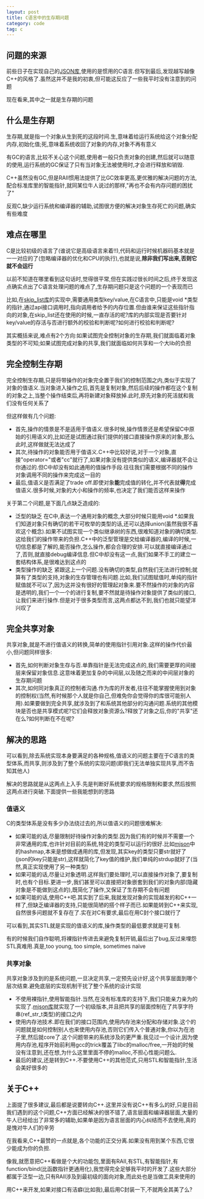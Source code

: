 ```yaml
---
layout: post
title: C语言中的生存期问题
category: code
tag: c
---
```


## 问题的来源

前些日子在实现自己的[JSON库][mjson],使用的是惯用的C语言.但写到最后,发现越写越像C++的风格了.虽然这并不是我的初衷,但可能这反应了一些我平时没有注意到的问题

现在看来,其中之一就是生存期的问题

## 什么是生存期

生存期,就是指一个对象从生到死的这段时间.生,意味着给运行系统给这个对象分配内存,初始化值;死,意味着系统收回了对象的内存,对象不再有意义

有GC的语言,比较不关心这个问题,使用者一般只负责对象的创建,然后就可以随意的使用,运行系统的GC保证了只有当对象无法被使用时,才会进行释放和销毁.

C++虽然没有GC,但是RAII惯用法提供了比GC效率更高,更优雅的解决问题的方法,配合标准库里的智能指针,就同某位牛人说过的那样,"再也不会有内存问题的困扰了"

反观C,缺少运行系统和编译器的辅助,试图很方便的解决对象生存死亡的问题,确实有些难度

## 难点在哪里

C是比较初级的语言了(谁说它是高级语言来着!!),代码和运行时候机器码基本就是一一对应的了(忽略编译器的优化和CPU的执行),也就是说,**除非我们写出来,否则它就不会运行**

以前不知道在哪里看到这句话时,觉得很平常,但在实践过很长时间之后,终于发现这点确实点出了C语言处理问题的难点了,生存期问题只是这个问题的一个表现而已

比如,在[skip_list库][skip_list]的实现中,需要通用类型key/value,在C语言中,只能是void *类型的指针,通过api接口调用时,指向调用者给予的内存位置.但由谁来保证这些指针指向的对象,在skip_list还在使用的时候,一直存活的呢?库的内部实现是否要针对key/value的存活与否进行额外的校验和判断呢?如何进行校验和判断呢?

其实概括来说,难点有2个方向:如果试图完全控制对象的生存期,我们就面临着对象类型的不可知;如果试图完成对象的共享,我们就面临如何共享和一个大lib的负担

## 完全控制生存期

完全控制生存期,只是将带操作的对象完全置于我们的控制范围之内,类似于实现了对象的值语义.当对象进入操作之后,首先是复制对象,然后后续的操作都在这个复制的对象之上,当整个操作结束后,再将新建对象释放掉.此时,原先对象的死活就和我们没有任何关系了

但这样做有几个问题:

* 首先,操作的情景是不是适用于值语义.很多时候,操作情景还是希望保留C中原始的引用语义的,比如还是试图通过我们提供的接口直接操作原来的对象,那么此时,这样做就无法达成了
* 其次,待操作的对象能否用于值语义.C++中比较好说,对于一个对象,直接"operator="或者"cc"就行了,如果对象没有提供类似的语义,编译器就不会让你通过的.但C中却没有如此通用的值操作手段.往往我们需要根据不同的操作对象调用不同的操作来完成这一目的
* 最后,值语义是否满足了trade off.即使对象**能**完成值的转化,并不代表就**得**完成值语义.很多时候,对象的大小和操作的频率,也决定了我们能否这样来操作

关于第二个问题,是下面几点缺乏造成的:

* 泛型的缺乏 在C中,表达一个通用对象的概念,大部分时候只能用void *.如果我们知道对象只有确切的若干可枚举的类型的话,还可以选择union(虽然我很不喜欢这个概念).如果不试图实现一个类似继承树的东西,很难知道对象的确切类型.这给我们的操作带来的负担.C++中的泛型管理是交给编译器的,编译的时候,一切信息都是了解的,能否操作,怎么操作,都会合理的安排.可以就直接编译通过了,否则,就直接debug编译信息.但C中却没有这一点,我们如果不手工的建立一套结构体系,是很难达到这点的
* 类型操作的缺乏 紧跟这上一个问题.没有确切的类型,自然我们无法进行控制;就算有了类型的支持,对象的生存管理也有问题.比如,我们试图赋值时,单纯的指针赋值就不可以了,因为这并没有很好的管理起对象来.要不然操作的对象的内容是透明的,我们一个一个的进行复制,要不然就是待操作对象提供了类似的接口,让我们来进行操作.但是对于很多类型而言,这两点都达不到,我们也就只能望洋兴叹了

## 完全共享对象

共享对象,就是不进行值语义的转换,简单的使用指针引用对象.这样的操作代价最小,但问题同样很多:

* 首先,如何判断对象生存与否.单靠指针是无法完成这点的,我们需要更厚的间接层来保留对象信息.这意味着更加复杂的中间层,以及随之而来的中间层对象的生存期问题
* 其次,如何同对象真正的控制者沟通.作为库的开发者,往往不能掌握使用到对象的控制权(当然,有时候那个人就是你自己,但难免你会觉得你的库很可能别人用).如果要做到完全共享,就涉及到了和系统其他部分的沟通问题.系统的其他模块是否也是共享模式呢?它们会释放对象资源么?释放了对象之后,你的"共享"还在么?如何判断在不在呢?

## 解决的思路

可以看到,除去系统实现本身要满足的各种规格,值语义的问题主要在于C语言的类型体系,而共享,则涉及到了整个系统的实现问题(即我们无法单独实现共享,而不告知其他人)

解决的思路就是从这两点上入手.先是判断好系统要求的规格限制和要求,然后按照这两点进行突破.下面提供一些我能想到的思路

### 值语义

C的类型体系是没有多少办法绕过去的,所以值语义的问题很难解决:

* 如果可能的话,尽量限制好待操作对象的类型.因为我们有的时候并不需要一个非常通用的库,也许针对目前的系统,特定的类型可以运行的很好.比如[mjson][mjson]中的hashmap,本来是想做成通用的库,但发现,其实key的类型只要str就好了(json的key只能是str),这样就简化了key值的维护,我们单纯的strdup就好了(当然,真正实现使用了另一种类型)
* 如果可能的话,尽量让对象透明.这样我们要处理时,可以直接操作对象了,要复制时,也有个目标.更进一步,我们甚至可以直接把对象嵌套到我们的对象内部(隐藏对象是不能做到这点的),既简化了操作,又保证了生存期不会有问题
* 如果可能的话,使用C++吧.其实到了后来,我就发现对象的实现越发的和C++一样了,但缺乏编译器的支持,只能很简陋的搭个样子而已.如果能转到C++来实现,自然很多问题就不复存在了.实在对C有要求,最后在用C封个接口就行了

可以看到,其实STL就是实现的值语义的库,操作类型的最低要求就是可复制.

有的时候我们自作聪明,将裸指针传进去来避免复制开销,最后出了bug,反过来埋怨STL真难用.真是,too young, too simple, sometimes naive

### 共享对象

共享对象涉及到的是系统问题,一旦决定共享,一定预先设计好,这个共享层面到哪个层次结束.避免底层的实现机制干扰了整个系统的设计实现

* 不使用裸指针,使用智能指针.当然,在没有标准库的支持下,我们只能亲力亲为的实现了.[mjson库][mjson]就实现了一个初级版本,并且把共享的层面控制在了共享字符串(ref_str_t类型)的接口之内
* 使用内存池技术.即在我们的接口范围内,使用内存池来分配和存储对象.这个的问题就是如何控制别人也来使用内存池,否则它们传入个普通对象,你以为在池子里,然后就core了.这个问题带来的系统涉及的更严重.我见过一个设计,因为使用内存池,程序开始前利用gcc的trick覆盖了libc的malloc/free,一开始的时候没有注意到,还在想,为什么这里里面不停的malloc,不担心性能问题么.
* 最后的建议,还是转到C++.不要使用C++的其他范式,只用STL和智能指针,生活会美好很多的

## 关于C++

上面提了很多建议,最后都是说要转向C++.这里并没有说C++有多么的好,只是目前我们遇到的这个问题,C++方面已经解决的很不错了,语言层面和编译器层面,大量的牛人已经给出了非常多的辅助,如果单是因为语言层面的内心纠结而不去使用,真的是愧对牛人们的辛劳

在我看来,C++最赞的一点就是,各个功能的正交分离.如果没有用到某个东西,它很少能成为你的负担.

像我,就愿意把C++看做是个大的功能包,里面有RAII,有STL,有智能指针,有function/bind(比函数指针更通用化),我觉得完全足够我平时的开发了.这些大部分都属于泛型一边,只有RAII涉及到最初级的面向对象,而此处也是当做工具来使用的

用C++来开发,如果对接口有洁癖(比如我),最后用C封装一下,不就两全其美了么?

[mjson]: https://github.com/LelouchHe/mjson "mjson库"
[skip_list]: https://github.com/LelouchHe/skip_list "跳表库"
